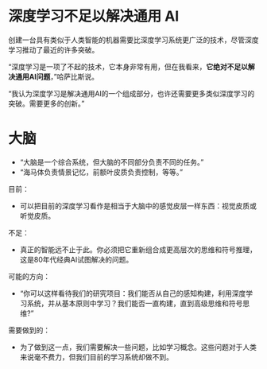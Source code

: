 # 深度学习不足以解决通用 AI

创建一台具有类似于人类智能的机器需要比深度学习系统更广泛的技术，尽管深度学习推动了最近的许多突破。

“深度学习是一项了不起的技术，它本身非常有用，但在我看来，**它绝对不足以解决通用AI问题**，”哈萨比斯说。

“我认为深度学习是解决通用AI的一个组成部分，也许还需要更多类似深度学习的突破。需要更多的创新。”


# 大脑

- “大脑是一个综合系统，但大脑的不同部分负责不同的任务。”
- “海马体负责情景记忆，前额叶皮质负责控制，等等。”

目前：

- 可以把目前的深度学习看作是相当于大脑中的感觉皮层一样东西：视觉皮质或听觉皮质。

不足：

- 真正的智能远不止于此。你必须把它重新组合成更高层次的思维和符号推理，这是80年代经典AI试图解决的问题。

可能的方向：

- “你可以这样看待我们的研究项目：我们能否从自己的感知构建，利用深度学习系统，并从基本原则中学习？我们能否一直构建，直到高级思维和符号思维?”


需要做到的：

- 为了做到这一点，我们需要解决一些问题，比如学习概念。这些问题对于人类来说毫不费力，但我们目前的学习系统却做不到。
